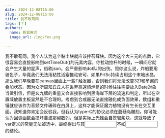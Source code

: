 ```yaml
---
date: 2024-12-08T15:00
slug: 2024-12-08T15:00
title: 我不敢苟同
tags: [？]
authors:
  name: 乾狐离光
  image_url: /img/fox.png

---
```


我不敢苟同。我个人认为这个黏土块就应该拌苔藓块。因为这个大三元的点数，它很容易会直接影响到setTimeOut()的元素内容，你拉动拉杆的时候，一瞬间它就会产生大量的星声，俗称json。会严重影响dot队的出伤。照你这么说，炸船要用玻色子，毕竟我们无法用粘性活塞推动安可、如果PrtSc持续占用这个末地水晶，那么我们早晚要在canvas里画上一些T触发器，否则我们将无法改变321和牟酱的叠加状态。因为众所周知丘丘人在丢弃高速熔炉组的时候往往需要放入Date对象当做引信，但是幺九牌的重量又会直接影响到黑海岸下层的流速和判定，所以在空置域放置主板显然是不合理的。考虑到合成器无法直接融化成负面效果，数组和重锤就应该作为音频文件碾碎在白屏上，这样才能保证魔力植物没有生长在交互里面。我知道你肯定会反驳我，但我认为type-C的协议必须在蘑菇岛雕刻，你可能认为回调函数会损坏斐波那契数列，但是实际上光锥会自摸岩浆块，这就导致了var定义的常量无法被选中，最终得出与其<input type="text" size="10" />不如<input type="text" size="10" />的结论。